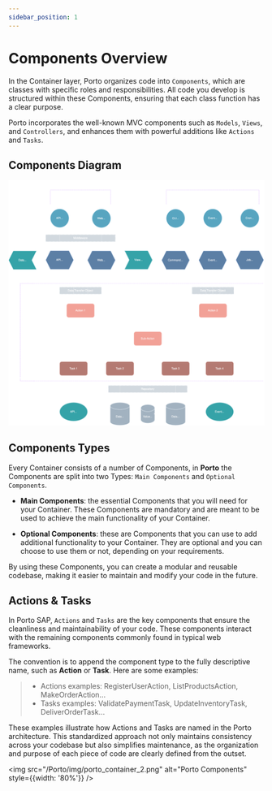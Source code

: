 ```yaml
---
sidebar_position: 1
---
```


# Components Overview

In the Container layer, Porto organizes code into `Components`, which are classes with specific roles and responsibilities. All code you develop is structured within these Components, ensuring that each class function has a clear purpose. 

Porto incorporates the well-known MVC components such as `Models`, `Views`, and `Controllers`, and enhances them with powerful additions like `Actions` and `Tasks`.

## Components Diagram

![](/img/diagrams/porto_container_interactions.svg)


## Components Types

Every Container consists of a number of Components, in **Porto** the Components are split into two Types: `Main Components` and `Optional Components`.

- **Main Components**: the essential Components that you will need for your Container. These Components are mandatory and are meant to be used to achieve the main functionality of your Container. 

- **Optional Components**: these are Components that you can use to add additional functionality to your Container. They are optional and you can choose to use them or not, depending on your requirements.

By using these Components, you can create a modular and reusable codebase, making it easier to maintain and modify your code in the future.


## Actions & Tasks

In Porto SAP, `Actions` and `Tasks` are the key components that ensure the cleanliness and maintainability of your code. These components interact with the remaining components commonly found in typical web frameworks.

The convention is to append the component type to the fully descriptive name, such as **Action** or **Task**. Here are some examples:

> - Actions examples: RegisterUserAction, ListProductsAction, MakeOrderAction...
> - Tasks examples: ValidatePaymentTask, UpdateInventoryTask, DeliverOrderTask...

These examples illustrate how Actions and Tasks are named in the Porto architecture. This standardized approach not only maintains consistency across your codebase but also simplifies maintenance, as the organization and purpose of each piece of code are clearly defined from the outset.


<img src="/Porto/img/porto_container_2.png" alt="Porto Components" style={{width: '80%'}} />

